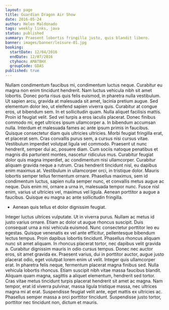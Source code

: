 ```yaml
---
layout: page
title: Guardian Dragon Air Show
date: 2016-05-24
author: Helen Maldonado
tags: weekly links, java
status: published
summary: Praesent lobortis fringilla justo, quis blandit libero.
banner: images/banner/leisure-01.jpg
booking:
  startDate: 12/04/2016
  endDate: 12/07/2016
  ctyhocn: AMATBHX
  groupCode: GDAS
published: true
---
```

Nullam condimentum faucibus mi, condimentum luctus neque. Curabitur eu magna non enim tincidunt hendrerit. Nam luctus vehicula nibh sit amet lobortis. Donec porta risus quis felis euismod, in pharetra nulla vestibulum. Ut sapien arcu, gravida at malesuada sit amet, lacinia pretium augue. Sed elementum dolor leo, ut eleifend sapien viverra quis. Curabitur at congue eros, ut bibendum sem. In et sollicitudin quam. Nulla aliquet facilisis mattis. Proin id feugiat velit. Sed vel turpis a eros iaculis placerat. Donec finibus commodo mi, eget ultrices ipsum ullamcorper a. In bibendum accumsan nulla. Interdum et malesuada fames ac ante ipsum primis in faucibus.
Quisque consectetur diam quis ultricies ultricies. Morbi feugiat fringilla erat, et placerat sem. Cras convallis purus sem, a cursus nisi cursus vitae. Vestibulum imperdiet volutpat ligula vel commodo. Praesent ut nunc hendrerit, semper dui ac, posuere diam. Cum sociis natoque penatibus et magnis dis parturient montes, nascetur ridiculus mus. Curabitur feugiat dolor quis magna imperdiet, ac condimentum nisi ullamcorper. Curabitur aliquam gravida neque a rutrum. Cras hendrerit tincidunt nisl, eu dapibus enim maximus at. Vestibulum in ullamcorper orci, in tristique dolor. Mauris lobortis semper tellus fermentum ornare. Phasellus maximus, sem id condimentum luctus, sapien nulla semper nunc, et convallis metus augue ac neque. Duis enim mi, ornare a urna in, malesuada tempor nunc. Fusce nisl enim, varius ut ultricies vel, maximus vel ligula. Aenean porttitor a augue a faucibus. Quisque eu magna ac ante sollicitudin fringilla.

* Aenean quis tellus et dolor dignissim feugiat.

Integer luctus ultrices vulputate. Ut in viverra purus. Nullam ac metus id justo varius ornare. Etiam ac dolor ut augue rhoncus suscipit. Duis consequat urna a nisi vehicula euismod. Nunc consectetur porttitor leo eu egestas. Quisque venenatis ex vel ante efficitur, pellentesque bibendum lectus tempus. Proin dapibus lobortis tincidunt. Phasellus rhoncus aliquam nunc sit amet aliquam. In rhoncus placerat tortor, nec dapibus velit gravida a. Curabitur dignissim mauris in odio cursus tempus.
Donec nec auctor eros, sit amet gravida ex. Praesent varius, dui in porttitor auctor, augue justo placerat odio, eget volutpat lorem enim ut velit. Integer quis ullamcorper erat. In pharetra felis neque, fermentum placerat magna finibus sed. Nulla vehicula lobortis rhoncus. Etiam suscipit nibh vitae massa faucibus blandit. Aliquam quam magna, sagittis a aliquet elementum, hendrerit sed tortor. Cras vitae metus tincidunt turpis placerat hendrerit sit amet ac magna. Nam tempor, erat id viverra pulvinar, massa ligula tristique massa, nec ultrices magna mi at erat. Suspendisse feugiat velit ante, eget mattis ex ultricies ac. Phasellus semper massa a orci porttitor tincidunt. Suspendisse justo tortor, porttitor nec tincidunt non, dictum et mauris.
